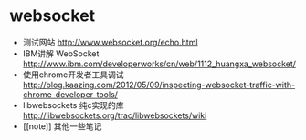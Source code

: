 # websocket

* 测试网站  http://www.websocket.org/echo.html
* IBM讲解 WebSocket  http://www.ibm.com/developerworks/cn/web/1112_huangxa_websocket/
* 使用chrome开发者工具调试 http://blog.kaazing.com/2012/05/09/inspecting-websocket-traffic-with-chrome-developer-tools/
* libwebsockets 纯c实现的库 http://libwebsockets.org/trac/libwebsockets/wiki
* [[note]] 其他一些笔记